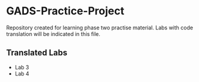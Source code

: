 # GADS-Practice-Project

Repository created for learning phase two practise material.
Labs with code translation will be indicated in this file.

## Translated Labs

- Lab 3
- Lab 4
